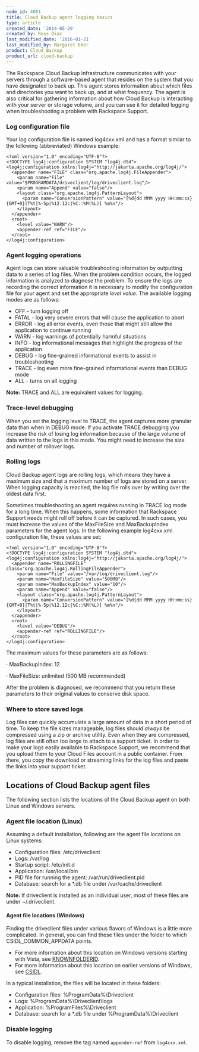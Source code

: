 ```yaml
---
node_id: 4081
title: Cloud Backup agent logging basics
type: article
created_date: '2014-05-29'
created_by: Ross Diaz
last_modified_date: '2016-01-21'
last_modified_by: Margaret Eker
product: Cloud Backup
product_url: cloud-backup
---
```


The Rackspace Cloud Backup infrastructure communicates with your servers
through a software-based agent that resides on the system that you have
designated to back up. This agent stores information about which files
and directories you want to back up, and at what frequency. The agent is
also critical for gathering information about how Cloud Backup is
interacting with your server or storage volume, and you can use it for
detailed logging when troubleshooting a problem with Rackspace Support.

### Log configuration file

Your log configuration file is named log4cxx.xml and has a format
similar to the following (abbreviated) Windows example:

    <?xml version="1.0" encoding="UTF-8"?>
    <!DOCTYPE log4j:configuration SYSTEM "log4j.dtd">
    <log4j:configuration xmlns:log4j="http://jakarta.apache.org/log4j/">
      <appender name="FILE" class="org.apache.log4j.FileAppender">
        <param name="File" value="$PROGRAMDATA/driveclient/log/driveclient.log"/>
        <param name="Append" value="false"/>
        <layout class="org.apache.log4j.PatternLayout">
          <param name="ConversionPattern" value="[%d{dd MMM yyyy HH:mm:ss}{GMT+0}|T%t|%-5p|%12.12c|%C::%M(%L)] %m%n"/>
        </layout>
      </appender>
      <root>
        <level value="WARN"/>
        <appender-ref ref="FILE"/>
      </root>
    </log4j:configuration>

### Agent logging operations

Agent logs can store valuable troubleshooting information by outputting
data to a series of log files. When the problem condition occurs, the
logged information is analyzed to diagnose the problem. To ensure the
logs are recording the correct information it is necessary to modify the
configuration file for your agent and set the appropriate *level value*.
 The available logging modes are as follows:

-   OFF - turn logging off
-   FATAL - log very severe errors that will cause the application to
    abort
-   ERROR - log all error events, even those that might still allow the
    application to continue running
-   WARN - log warnings of potentially harmful situations
-   INFO - log informational messages that highlight the progress of the
    application
-   DEBUG - log fine-grained informational events to assist in
    troubleshooting
-   TRACE - log even more fine-grained informational events than DEBUG
    mode
-   ALL - turns on all logging

**Note:** TRACE and ALL are equivalent values for logging.

### Trace-level debugging

When you set the logging level to TRACE, the agent captures more
granular data than when in DEBUG mode. If you activate TRACE debugging
you increase the risk of losing log information because of the large
volume of data written to the logs in this mode. You might need to
increase the size and number of rollover logs.

### Rolling logs

Cloud Backup agent logs are rolling logs, which means they have a
maximum size and that a maximum number of logs are stored on a server.
When logging capacity is reached, the log file rolls over by writing
over the oldest data first.

Sometimes troubleshooting an agent requires running in TRACE log mode
for a long time. When this happens, some information that Rackspace
Support needs might roll off before it can be captured. In such cases,
you must increase the values of the MaxFileSize and MaxBackupIndex
parameters for the agent logs. In the following example log4cxx.xml
configuration file, these values are set:

    <?xml version="1.0" encoding="UTF-8"?>
    <!DOCTYPE log4j:configuration SYSTEM "log4j.dtd">
    <log4j:configuration xmlns:log4j="http://jakarta.apache.org/log4j/">
      <appender name="ROLLINGFILE" class="org.apache.log4j.RollingFileAppender">
        <param name="File" value="/var/log/driveclient.log"/>
        <param name="MaxFileSize" value="500MB"/>
        <param name="MaxBackupIndex" value="10"/>
        <param name="Append" value="false"/>
        <layout class="org.apache.log4j.PatternLayout">
          <param name="ConversionPattern" value="[%d{dd MMM yyyy HH:mm:ss}{GMT+0}|T%t|%-5p|%12.12c|%C::%M(%L)] %m%n"/>
        </layout>
      </appender>
      <root>
        <level value="DEBUG"/>
        <appender-ref ref="ROLLINGFILE"/>
      </root>
    </log4j:configuration>

The maximum values for these parameters are as follows:

&middot;  MaxBackupIndex: 12

&middot;  MaxFileSize: unlimited (500 MB recommended)

After the problem is diagnosed, we recommend that you return these
parameters to their original values to conserve disk space.

### Where to store saved logs

Log files can quickly accumulate a large amount of data in a short
period of time. To keep the file sizes manageable, log files should
*always* be compressed using a zip or archive utility. Even when they
are compressed, log files are still often too large to attach to a
support ticket. In order to make your logs easily available to Rackspace
Support, we recommend that you upload them to your Cloud Files account
in a public container. From there, you copy the download or streaming
links for the log files and paste the links into your support ticket.

Locations of Cloud Backup agent files
-------------------------------------

The following section lists the locations of the Cloud Backup agent on
both Linux and Windows servers.

### Agent file location (Linux)

Assuming a default installation, following are the agent file locations
on Linux systems:

-   Configuration files: /etc/driveclient
-   Logs: /var/log
-   Startup script: /etc/init.d
-   Application: /usr/local/bin
-   PID file for running the agent: /var/run/driveclient.pid
-   Database: search for a \*.db file under /var/cache/driveclient

**Note:** If driveclient is installed as an individual user, most of
these files are under \~/.driveclient.

#### Agent file locations (Windows)

Finding the driveclient files under various flavors of Windows is a
little more complicated. In general, you can find these files under the
folder to which CSIDL\_COMMON\_APPDATA points.

-   For more information about this location on Windows versions
    starting with Vista, see
    [KNOWNFOLDERID](http://msdn.microsoft.com/en-us/library/windows/desktop/dd378457(v=vs.85).aspx).
-   For more information about this location on earlier versions of
    Windows, see
    [CSIDL](http://msdn.microsoft.com/en-us/library/windows/desktop/bb762494(v=vs.85).aspx).


In a typical installation, the files will be located in these folders:

-   Configuration files: %ProgramData%\\Driveclient
-   Logs: %ProgramData%\\Driveclient\\logs
-   Application: %ProgramFiles%\\Driveclient
-   Database: search for a \*.db file under %ProgramData%\\Driveclient

### Disable logging

To disable logging, remove the tag named `appender-ref` from
`log4cxx.xml`.
